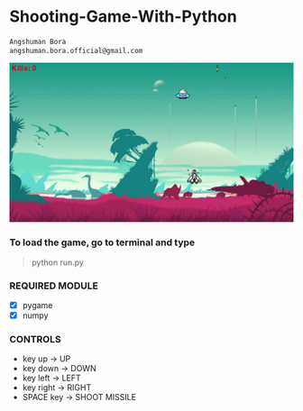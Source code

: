# Shooting-Game-With-Python
```
Angshuman Bora
angshuman.bora.official@gmail.com
```

![Screenshot](PyGame.png)

### To load the game, go to terminal and type
> python run.py

### REQUIRED MODULE 
-[x] pygame
-[x] numpy

### CONTROLS
- key up -> UP
- key down -> DOWN
- key left -> LEFT
- key right -> RIGHT
- SPACE key -> SHOOT MISSILE
